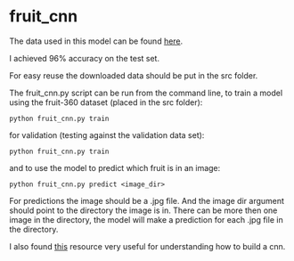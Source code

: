 # fruit_cnn

The data used in this model can be found [here](https://www.kaggle.com/moltean/fruits).

I achieved 96% accuracy on the test set.

For easy reuse the downloaded data should be put in the src folder. 

The fruit_cnn.py script can be run from the command line, to train a model using the fruit-360 dataset (placed in the src folder):
```
python fruit_cnn.py train
``` 
for validation (testing against the validation data set): 
```
python fruit_cnn.py train
```
and to use the model to predict which fruit is in an image: 
```
python fruit_cnn.py predict <image_dir> 
```
For predictions the image should be a .jpg file. And the image dir argument should point to the directory the image is in. There can be more then one image in the directory, the model will make a prediction for each .jpg file in the directory.

I also found [this](http://adventuresinmachinelearning.com/convolutional-neural-networks-tutorial-tensorflow/) resource very useful for understanding how to build a cnn.
